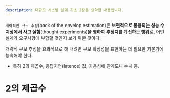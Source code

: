 ```yaml
---
description: 대규모 시스템 설계 기초 2장을 요약한 내용입니다.
---
```


`개략적인 규모 추정`(back of the envelop estimation)은 **보편적으로 통용되는 성능 수치상에서 사고 실험**(thought experiments)**을 행하여 추정치를 계산하는 행위**로, 어떤 설계가 요구사항에 부합할 것인지 보기 위한 것이다.

개략적 규모 추정을 효과적으로 해 내려면 규모 확장성을 표현하는 데 필요한 기본기에 능숙해야 한다.
- 특히 2의 제곱수, 응답지연(latence) 값, 가용성에 관계도니 수치 등.

# 2의 제곱수


